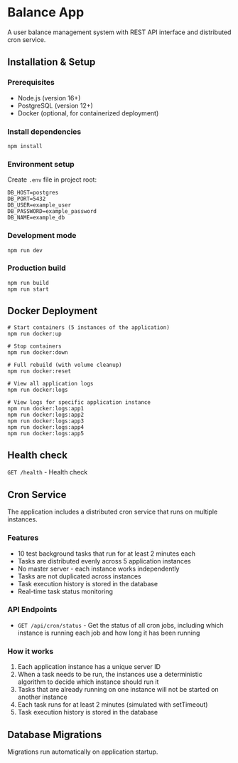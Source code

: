 Balance App
===========

A user balance management system with REST API interface and distributed cron service.

Installation & Setup
--------------------

### Prerequisites

*   Node.js (version 16+)
*   PostgreSQL (version 12+)
*   Docker (optional, for containerized deployment)

### Install dependencies

    npm install

### Environment setup

Create `.env` file in project root:

    DB_HOST=postgres
    DB_PORT=5432
    DB_USER=example_user
    DB_PASSWORD=example_password
    DB_NAME=example_db

### Development mode

    npm run dev

### Production build

    npm run build
    npm run start

Docker Deployment
-----------------

    # Start containers (5 instances of the application)
    npm run docker:up

    # Stop containers
    npm run docker:down

    # Full rebuild (with volume cleanup)
    npm run docker:reset

    # View all application logs
    npm run docker:logs

    # View logs for specific application instance
    npm run docker:logs:app1
    npm run docker:logs:app2
    npm run docker:logs:app3
    npm run docker:logs:app4
    npm run docker:logs:app5


Health check
-------------

   `GET /health` - Health check

Cron Service
-------------

The application includes a distributed cron service that runs on multiple instances.

### Features

* 10 test background tasks that run for at least 2 minutes each
* Tasks are distributed evenly across 5 application instances
* No master server - each instance works independently
* Tasks are not duplicated across instances
* Task execution history is stored in the database
* Real-time task status monitoring

### API Endpoints

* `GET /api/cron/status` - Get the status of all cron jobs, including which instance is running each job and how long it has been running

### How it works

1. Each application instance has a unique server ID
2. When a task needs to be run, the instances use a deterministic algorithm to decide which instance should run it
3. Tasks that are already running on one instance will not be started on another instance
4. Each task runs for at least 2 minutes (simulated with setTimeout)
5. Task execution history is stored in the database

Database Migrations
-------------------

Migrations run automatically on application startup.